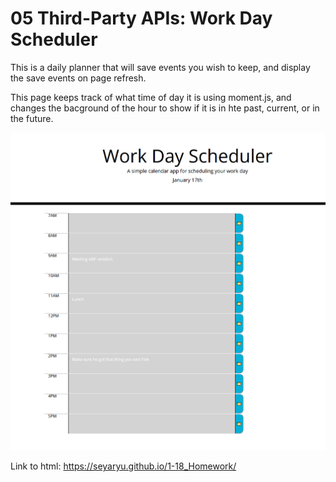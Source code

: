 # 05 Third-Party APIs: Work Day Scheduler

This is a daily planner that will save events you wish to keep, and display the save events on page refresh.

This page keeps track of what time of day it is using moment.js, and changes the bacground of the hour to show if it is in hte past, current, or in the future.

![plot](./Pictures/Screen.PNG)


Link to html: https://seyaryu.github.io/1-18_Homework/